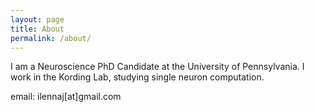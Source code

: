 ```yaml
---
layout: page
title: About
permalink: /about/
---
```


I am a Neuroscience PhD Candidate at the University of Pennsylvania. I work in the Kording Lab, studying single neuron computation.

email: ilennaj[at]gmail.com
